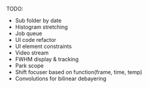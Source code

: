TODO:
- Sub folder by date
- Histogram stretching
- Job queue
- UI code refactor
- UI element constraints
- Video stream
- FWHM display & tracking
- Park scope
- Shift focuser based on function(frame, time, temp)
- Convolutions for bilinear debayering

